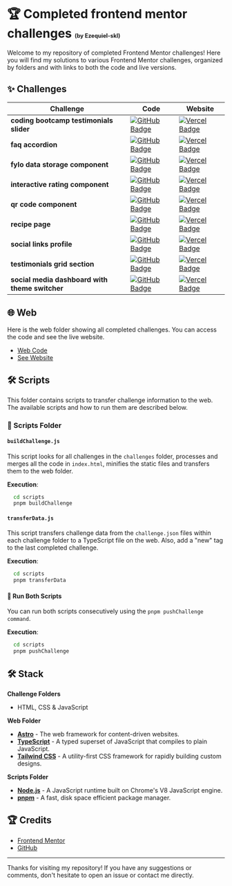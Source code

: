<h1>🏆 Completed frontend mentor challenges <small style="font-size: 0.8rem;">(by Ezequiel-skl)</small></h1>

Welcome to my repository of completed Frontend Mentor challenges!
Here you will find my solutions to various Frontend Mentor challenges, organized by
folders and with links to both the code and live versions.

## ✨ Challenges

| Challenge                                      | Code                                                                                                                                                                                                                                          | Website                                                                                                                                                                                                     |
| ---------------------------------------------- | --------------------------------------------------------------------------------------------------------------------------------------------------------------------------------------------------------------------------------------------- | ----------------------------------------------------------------------------------------------------------------------------------------------------------------------------------------------------------- |
| **coding bootcamp testimonials slider**        | [![GitHub Badge](https://img.shields.io/badge/Code-181717?logo=github&logoColor=fff&style=flat-square)](https://github.com/Ezequiel-skl/Completed-frontend-mentor-challenges/tree/main/challenges/coding-bootcamp-testimonials-slider)        | [![Vercel Badge](https://img.shields.io/badge/Website-000?logo=vercel&logoColor=fff&style=flat-square)](https://completed-frontend-mentor-challenges.vercel.app/coding-bootcamp-testimonials-slider)        |
| **faq accordion**                              | [![GitHub Badge](https://img.shields.io/badge/Code-181717?logo=github&logoColor=fff&style=flat-square)](https://github.com/Ezequiel-skl/Completed-frontend-mentor-challenges/tree/main/challenges/faq-accordion)                              | [![Vercel Badge](https://img.shields.io/badge/Website-000?logo=vercel&logoColor=fff&style=flat-square)](https://completed-frontend-mentor-challenges.vercel.app/faq-accordion)                              |
| **fylo data storage component**                | [![GitHub Badge](https://img.shields.io/badge/Code-181717?logo=github&logoColor=fff&style=flat-square)](https://github.com/Ezequiel-skl/Completed-frontend-mentor-challenges/tree/main/challenges/fylo-data-storage-component)                | [![Vercel Badge](https://img.shields.io/badge/Website-000?logo=vercel&logoColor=fff&style=flat-square)](https://completed-frontend-mentor-challenges.vercel.app/fylo-data-storage-component)                |
| **interactive rating component**               | [![GitHub Badge](https://img.shields.io/badge/Code-181717?logo=github&logoColor=fff&style=flat-square)](https://github.com/Ezequiel-skl/Completed-frontend-mentor-challenges/tree/main/challenges/interactive-rating-component)               | [![Vercel Badge](https://img.shields.io/badge/Website-000?logo=vercel&logoColor=fff&style=flat-square)](https://completed-frontend-mentor-challenges.vercel.app/interactive-rating-component)               |
| **qr code component**                          | [![GitHub Badge](https://img.shields.io/badge/Code-181717?logo=github&logoColor=fff&style=flat-square)](https://github.com/Ezequiel-skl/Completed-frontend-mentor-challenges/tree/main/challenges/qr-code-component)                          | [![Vercel Badge](https://img.shields.io/badge/Website-000?logo=vercel&logoColor=fff&style=flat-square)](https://completed-frontend-mentor-challenges.vercel.app/qr-code-component)                          |
| **recipe page**                                | [![GitHub Badge](https://img.shields.io/badge/Code-181717?logo=github&logoColor=fff&style=flat-square)](https://github.com/Ezequiel-skl/Completed-frontend-mentor-challenges/tree/main/challenges/recipe-page)                                | [![Vercel Badge](https://img.shields.io/badge/Website-000?logo=vercel&logoColor=fff&style=flat-square)](https://completed-frontend-mentor-challenges.vercel.app/recipe-page)                                |
| **social links profile**                       | [![GitHub Badge](https://img.shields.io/badge/Code-181717?logo=github&logoColor=fff&style=flat-square)](https://github.com/Ezequiel-skl/Completed-frontend-mentor-challenges/tree/main/challenges/social-links-profile)                       | [![Vercel Badge](https://img.shields.io/badge/Website-000?logo=vercel&logoColor=fff&style=flat-square)](https://completed-frontend-mentor-challenges.vercel.app/social-links-profile)                       |
| **testimonials grid section**                  | [![GitHub Badge](https://img.shields.io/badge/Code-181717?logo=github&logoColor=fff&style=flat-square)](https://github.com/Ezequiel-skl/Completed-frontend-mentor-challenges/tree/main/challenges/testimonials-grid-section)                  | [![Vercel Badge](https://img.shields.io/badge/Website-000?logo=vercel&logoColor=fff&style=flat-square)](https://completed-frontend-mentor-challenges.vercel.app/testimonials-grid-section)                  |
| **social media dashboard with theme switcher** | [![GitHub Badge](https://img.shields.io/badge/Code-181717?logo=github&logoColor=fff&style=flat-square)](https://github.com/Ezequiel-skl/Completed-frontend-mentor-challenges/tree/main/challenges/social-media-dashboard-with-theme-switcher) | [![Vercel Badge](https://img.shields.io/badge/Website-000?logo=vercel&logoColor=fff&style=flat-square)](https://completed-frontend-mentor-challenges.vercel.app/social-media-dashboard-with-theme-switcher) |

## 🌐 Web

Here is the web folder showing all completed challenges. You can access the code and see the live website.

- [Web Code](https://github.com/Ezequiel-skl/Completed-frontend-mentor-challenges/tree/main/web)
- [See Website](https://completed-frontend-mentor-challenges.vercel.app/)

## 🛠 Scripts

This folder contains scripts to transfer challenge information to the web. The available scripts and how to run them are described below.

### 📁 Scripts Folder

#### `buildChallenge.js`

This script looks for all challenges in the `challenges` folder, processes and merges all the code in `index.html`, minifies the static files and transfers them to the web folder.

**Execution**:

```bash
  cd scripts
  pnpm buildChallenge
```

#### `transferData.js`

This script transfers challenge data from the `challenge.json` files within each challenge folder to a TypeScript file on the web. Also, add a "new" tag to the last completed challenge.

**Execution**:

```bash
  cd scripts
  pnpm transferData
```

#### 🏃 Run Both Scripts

You can run both scripts consecutively using the `pnpm pushChallenge command`.

**Execution**:

```bash
  cd scripts
  pnpm pushChallenge
```

## 🛠️ Stack

**Challenge Folders**

- HTML, CSS & JavaScript

**Web Folder**

- [**Astro**](https://astro.build/) - The web framework for content-driven websites.
- [**TypeScript**](https://www.typescriptlang.org/) - A typed superset of JavaScript that compiles to plain JavaScript.
- [**Tailwind CSS**](https://tailwindcss.com/) - A utility-first CSS framework for rapidly building custom designs.

**Scripts Folder**

- [**Node.js**](https://nodejs.org/en/) - A JavaScript runtime built on Chrome's V8 JavaScript engine.
- [**pnpm**](https://pnpm.io/) - A fast, disk space efficient package manager.

## 🏆 Credits

- [Frontend Mentor](https://www.frontendmentor.io/profile/Ezequiel-skl)
- [GitHub](https://github.com/Ezequiel-skl)

---

Thanks for visiting my repository! If you have any suggestions or comments, don't hesitate to open an issue or contact me directly.
